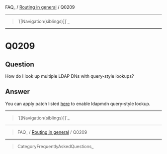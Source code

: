 FAQ\_ / [Routing in general](FAQ/Routing_in_general) / Q0209

* * * * *

> \`[[Navigation(siblings)]]\`\_

* * * * *

Q0209
=====

Question
--------

How do I look up multiple LDAP DNs with query-style lookups?

Answer
------

You can apply patch listed
[here](http://geekscrap.com/2010/01/exim-ldap-lookup-multiple-dns/) to
enable ldapmdn query-style lookup.

* * * * *

> \`[[Navigation(siblings)]]\`\_

* * * * *

> FAQ\_ / [Routing in general](FAQ/Routing_in_general) / Q0209

* * * * *

> CategoryFrequentlyAskedQuestions\_

